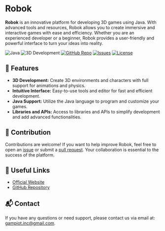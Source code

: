 # Robok

**Robok** is an innovative platform for developing 3D games using Java. With advanced tools and resources, Robok allows you to create immersive and interactive games with ease and efficiency. Whether you are an experienced developer or a beginner, Robok provides a user-friendly and powerful interface to turn your ideas into reality.

![Java](https://img.shields.io/badge/Java-007396?style=for-the-badge&logo=java&logoColor=white)
![3D Development](https://img.shields.io/badge/3D%20Development-000000?style=for-the-badge&logo=3d&logoColor=white)
[![GitHub Repo](https://img.shields.io/github/stars/Robok-inc/robok-engine?style=for-the-badge&logo=github&logoColor=white)](https://github.com/Robok-inc/robok-engine/stars)
[![Issues](https://img.shields.io/github/issues/Robok-inc/robok-engine?style=for-the-badge&logo=github&logoColor=white)](https://github.com/Robok-inc/robok-engine/issues)
[![License](https://img.shields.io/badge/license-GNU-green?style=for-the-badge)](https://github.com/robok-inc/robok-inc.github.io?tab=GPL-3.0-1-ov-file)

## 🚀 Features

- **3D Development:** Create 3D environments and characters with full support for animations and physics.
- **Intuitive Interface:** Easy-to-use tools and editor for fast and efficient development.
- **Java Support:** Utilize the Java language to program and customize your games.
- **Libraries and APIs:** Access to libraries and APIs to simplify development and add advanced functionalities.

## 🤝 Contribution

Contributions are welcome! If you want to help improve Robok, feel free to open an [issue](https://github.com/Robok-inc/robok-engine/issues) or submit a [pull request](https://github.com/Robok-inc/robok-engine/pulls). Your collaboration is essential to the success of the platform.

## 🔗 Useful Links

- [Official Website](https://robok-inc.github.io)
- [GitHub Repository](https://github.com/Robok-inc)

## 📬 Contact

If you have any questions or need support, please contact us via email at: [gampiot.inc@gmail.com](mailto:gampiot.inc@gmail.com).
